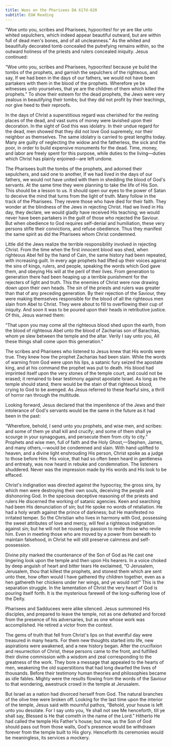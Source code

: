 ```yaml
---
title: Woes on the Pharisees DA 617d-620
subtitle: EGW Reading
---
```


“Woe unto you, scribes and Pharisees, hypocrites! for ye are like unto whited sepulchers, which indeed appear beautiful outward, but are within full of dead men's bones, and of all uncleanness.” As the whited and beautifully decorated tomb concealed the putrefying remains within, so the outward holiness of the priests and rulers concealed iniquity. Jesus continued:

“Woe unto you, scribes and Pharisees, hypocrites! because ye build the tombs of the prophets, and garnish the sepulchers of the righteous, and say, If we had been in the days of our fathers, we would not have been partakers with them in the blood of the prophets. Wherefore ye be witnesses unto yourselves, that ye are the children of them which killed the prophets.” To show their esteem for the dead prophets, the Jews were very zealous in beautifying their tombs; but they did not profit by their teachings, nor give heed to their reproofs.

In the days of Christ a superstitious regard was cherished for the resting places of the dead, and vast sums of money were lavished upon their decoration. In the sight of God this was idolatry. In their undue regard for the dead, men showed that they did not love God supremely, nor their neighbor as themselves. The same idolatry is carried to great lengths today. Many are guilty of neglecting the widow and the fatherless, the sick and the poor, in order to build expensive monuments for the dead. Time, money, and labor are freely spent for this purpose, while duties to the living—duties which Christ has plainly enjoined—are left undone.

The Pharisees built the tombs of the prophets, and adorned their sepulchers, and said one to another, If we had lived in the days of our fathers, we would not have united with them in shedding the blood of God's servants. At the same time they were planning to take the life of His Son. This should be a lesson to us. It should open our eyes to the power of Satan to deceive the mind that turns from the light of truth. Many follow in the track of the Pharisees. They revere those who have died for their faith. They wonder at the blindness of the Jews in rejecting Christ. Had we lived in His day, they declare, we would gladly have received His teaching; we would never have been partakers in the guilt of those who rejected the Saviour. But when obedience to God requires self-denial and humiliation, these very persons stifle their convictions, and refuse obedience. Thus they manifest the same spirit as did the Pharisees whom Christ condemned.

Little did the Jews realize the terrible responsibility involved in rejecting Christ. From the time when the first innocent blood was shed, when righteous Abel fell by the hand of Cain, the same history had been repeated, with increasing guilt. In every age prophets had lifted up their voices against the sins of kings, rulers, and people, speaking the words which God gave them, and obeying His will at the peril of their lives. From generation to generation there had been heaping up a terrible punishment for the rejecters of light and truth. This the enemies of Christ were now drawing down upon their own heads. The sin of the priests and rulers was greater than that of any preceding generation. By their rejection of the Saviour, they were making themselves responsible for the blood of all the righteous men slain from Abel to Christ. They were about to fill to overflowing their cup of iniquity. And soon it was to be poured upon their heads in retributive justice. Of this, Jesus warned them:

“That upon you may come all the righteous blood shed upon the earth, from the blood of righteous Abel unto the blood of Zacharias son of Barachias, whom ye slew between the temple and the altar. Verily I say unto you, All these things shall come upon this generation.”

The scribes and Pharisees who listened to Jesus knew that His words were true. They knew how the prophet Zacharias had been slain. While the words of warning from God were upon his lips, a satanic fury seized the apostate king, and at his command the prophet was put to death. His blood had imprinted itself upon the very stones of the temple court, and could not be erased; it remained to bear testimony against apostate Israel. As long as the temple should stand, there would be the stain of that righteous blood, crying to God to be avenged. As Jesus referred to these fearful sins, a thrill of horror ran through the multitude.

Looking forward, Jesus declared that the impenitence of the Jews and their intolerance of God's servants would be the same in the future as it had been in the past:

“Wherefore, behold, I send unto you prophets, and wise men, and scribes: and some of them ye shall kill and crucify; and some of them shall ye scourge in your synagogues, and persecute them from city to city.” Prophets and wise men, full of faith and the Holy Ghost,—Stephen, James, and many others,—would be condemned and slain. With hand uplifted to heaven, and a divine light enshrouding His person, Christ spoke as a judge to those before Him. His voice, that had so often been heard in gentleness and entreaty, was now heard in rebuke and condemnation. The listeners shuddered. Never was the impression made by His words and His look to be effaced.

Christ's indignation was directed against the hypocrisy, the gross sins, by which men were destroying their own souls, deceiving the people and dishonoring God. In the specious deceptive reasoning of the priests and rulers He discerned the working of satanic agencies. Keen and searching had been His denunciation of sin; but He spoke no words of retaliation. He had a holy wrath against the prince of darkness; but He manifested no irritated temper. So the Christian who lives in harmony with God, possessing the sweet attributes of love and mercy, will feel a righteous indignation against sin; but he will not be roused by passion to revile those who revile him. Even in meeting those who are moved by a power from beneath to maintain falsehood, in Christ he will still preserve calmness and self-possession.

Divine pity marked the countenance of the Son of God as He cast one lingering look upon the temple and then upon His hearers. In a voice choked by deep anguish of heart and bitter tears He exclaimed, “O Jerusalem, Jerusalem, thou that killest the prophets, and stonest them which are sent unto thee, how often would I have gathered thy children together, even as a hen gathereth her chickens under her wings, and ye would not!” This is the separation struggle. In the lamentation of Christ the very heart of God is pouring itself forth. It is the mysterious farewell of the long-suffering love of the Deity.

Pharisees and Sadducees were alike silenced. Jesus summoned His disciples, and prepared to leave the temple, not as one defeated and forced from the presence of his adversaries, but as one whose work was accomplished. He retired a victor from the contest.

The gems of truth that fell from Christ's lips on that eventful day were treasured in many hearts. For them new thoughts started into life, new aspirations were awakened, and a new history began. After the crucifixion and resurrection of Christ, these persons came to the front, and fulfilled their divine commission with a wisdom and zeal corresponding to the greatness of the work. They bore a message that appealed to the hearts of men, weakening the old superstitions that had long dwarfed the lives of thousands. Before their testimony human theories and philosophies became as idle fables. Mighty were the results flowing from the words of the Saviour to that wondering, awestruck crowd in the temple at Jerusalem.

But Israel as a nation had divorced herself from God. The natural branches of the olive tree were broken off. Looking for the last time upon the interior of the temple, Jesus said with mournful pathos, “Behold, your house is left unto you desolate. For I say unto you, Ye shall not see Me henceforth, till ye shall say, Blessed is He that cometh in the name of the Lord.” Hitherto He had called the temple His Father's house; but now, as the Son of God should pass out from those walls, God's presence would be withdrawn forever from the temple built to His glory. Henceforth its ceremonies would be meaningless, its services a mockery.